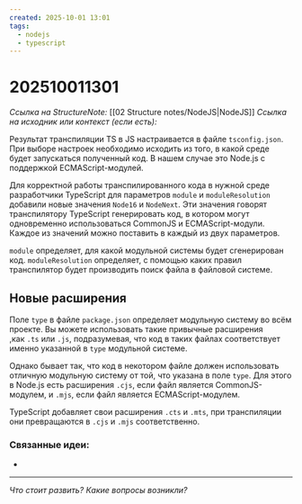 ```yaml
---
created: 2025-10-01 13:01
tags:
  - nodejs
  - typescript
---
```

# 202510011301
*Ссылка на StructureNote:* [[02 Structure notes/NodeJS|NodeJS]] 
*Ссылка на исходник или контекст (если есть):* 

Результат транспиляции TS в JS настраивается в файле `tsconfig.json`. При выборе настроек необходимо исходить из того, в какой среде будет запускаться полученный код. В нашем случае это Node.js с поддержкой ECMAScript-модулей.

Для корректной работы транспилированного кода в нужной среде разработчики TypeScript для параметров `module` и `moduleResolution` добавили новые значения `Node16` и `NodeNext`. Эти значения говорят транспилятору TypeScript генерировать код, в котором могут одновременно использоваться CommonJS и ECMAScript-модули. Каждое из значений можно поставить в каждый из двух параметров.

`module` определяет, для какой модульной системы будет сгенерирован код. `moduleResolution` определяет, с помощью каких правил транспилятор будет производить поиск файла в файловой системе.
## Новые расширения
Поле `type` в файле `package.json` определяет модульную систему во всём проекте. Вы можете использовать такие привычные расширения ,как `.ts` или `.js`, подразумевая, что код в таких файлах соответствует именно указанной в `type` модульной системе.

Однако бывает так, что код в некотором файле должен использовать отличную модульную систему от той, что указана в поле `type`. Для этого в Node.js есть расширения `.cjs`, если файл является CommonJS-модулем, и `.mjs`, если файл является ECMAScript-модулем.

TypeScript добавляет свои расширения `.cts` и `.mts`, при транспиляции они превращаются в `.cjs` и `.mjs` соответственно.
### Связанные идеи:
* 
---

*Что стоит развить? Какие вопросы возникли?*